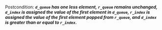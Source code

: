Postcondition: ***`d_queue` has one less element, `r_queue` remains unchanged, `d_index` is assigned the value of the first element in `d_queue`, `r_index` is assigned the value of the first element popped from `r_queue`, and `d_index` is greater than or equal to `r_index`.***